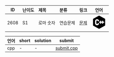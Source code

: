 | ID | 난이도 | 제목 | 분류 | 링크 | 언어 |
| -- | ---- | :-- | :-- | --- | --- |
| 2608 | S1 | 로마 숫자 | 연습문제 | [문제](https://www.acmicpc.net/problem/2608) | [![cpp](/assets/cpp.svg)](/solutions/%5BS1%5D2608%20로마%20숫자/submit.cpp)  |

| 언어 | short | solution | submit |
| --- | ----- | -------- | ------ |
| cpp | - | - | [submit.cpp](submit.cpp) |
